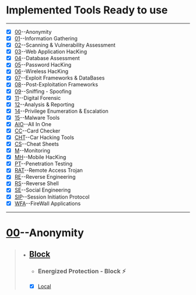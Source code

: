 # Implemented Tools Ready to use

---

- [x] [00](#00--anonymity)--Anonymity
- [x] [01](#)--Information Gathering
- [x] [02](#)--Scanning & Vulnerability Assessment
- [x] [03](#)--Web Application HacKing
- [x] [04](#)--Database Assessment
- [x] [05](#)--Password HacKing
- [x] [06](#)--Wireless HacKing
- [x] [07](#)--Exploit Frameworks & DataBases
- [x] [08](#)--Post-Exploitation Frameworks
- [x] [09](#)--Sniffing - Spoofing
- [x] [11](#)--Digital Forensic
- [x] [12](#)--Analysis & Reporting
- [x] [14](#)--Privilege Enumeration & Escalation
- [x] [15]()--Malware Tools
- [x] [AIO]()--All In One
- [x] [CC]()--Card Checker
- [x] [CHT]()--Car Hacking Tools
- [x] [CS]()--Cheat Sheets
- [x] [M]()--Monitoring
- [x] [MH]()--Mobile HacKing
- [x] [PT]()--Penetration Testing
- [x] [RAT]()--Remote Access Trojan
- [x] [RE]()--Reverse Engineering
- [x] [RS]()--Reverse Shell
- [x] [SE]()--Social Engineering
- [x] [SIP]()--Session Initiation Protocol
- [x] [WFA]()--FireWall Applications

---
# [00]()--Anonymity
> - ## [Block](https://github.com/EnergizedProtection/block)
>   - ### Energized Protection - Block ⚡
>   - [x] [Local](#)
